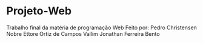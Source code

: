 # Projeto-Web
Trabalho final da matéria de programação Web
Feito por:
Pedro Christensen Nobre
Ettore Ortiz de Campos Vallim
Jonathan Ferreira Bento
